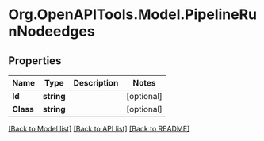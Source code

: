 # Org.OpenAPITools.Model.PipelineRunNodeedges

## Properties

Name | Type | Description | Notes
------------ | ------------- | ------------- | -------------
**Id** | **string** |  | [optional] 
**Class** | **string** |  | [optional] 

[[Back to Model list]](../../README.md#documentation-for-models) [[Back to API list]](../../README.md#documentation-for-api-endpoints) [[Back to README]](../../README.md)

